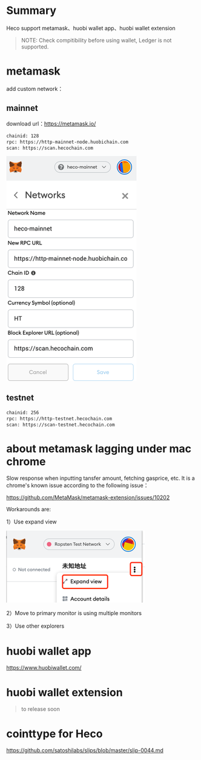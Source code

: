 # Summary

Heco support metamask、huobi wallet app、huobi wallet extension

> NOTE: Check compitibility before using wallet, Ledger is not supported.

# metamask

add custom network：

## mainnet

download url：https://metamask.io/

```
chainid: 128
rpc: https://http-mainnet-node.huobichain.com
scan: https://scan.hecochain.com
```

![metamask](../images/metamask2_en.png)

## testnet

```
chainid: 256
rpc: https://http-testnet.hecochain.com
scan: https://scan-testnet.hecochain.com
```
# about metamask lagging under mac chrome 

Slow response when inputting tansfer amount, fetching gasprice, etc. It is a chrome's known issue according to the following issue：

https://github.com/MetaMask/metamask-extension/issues/10202

Workarounds are:

1）Use expand view

![](../images/metamask_lag.png)

2）Move to primary monitor is using multiple monitors

3）Use other explorers

# huobi wallet app

https://www.huobiwallet.com/

# huobi wallet extension

> to release soon

# cointtype for Heco

https://github.com/satoshilabs/slips/blob/master/slip-0044.md